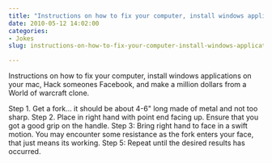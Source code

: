 ```yaml
---
title: "Instructions on how to fix your computer, install windows applications on your mac, Hack someones Facebook, and make a million dollars from a World of warcraft clone."
date: 2010-05-12 14:02:00
categories:
- Jokes
slug: instructions-on-how-to-fix-your-computer-install-windows-applications-on-your-mac-hack-someones-facebook-and-make-a-million-dollars-from-a-world-of-warcraft-clone

---
```


Instructions on how to fix your computer, install windows applications on your mac, Hack someones Facebook, and make a million dollars from a World of warcraft clone.

Step 1. Get a fork... it should be about 4-6" long made of metal and not too sharp.
Step 2. Place in right hand with point end facing up. Ensure that you got a good grip on the handle.
Step 3: Bring right hand to face in a swift motion. You may encounter some resistance as the fork enters your face, that just means its working.
Step 5: Repeat until the desired results has occurred.
